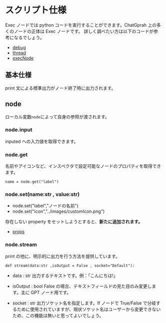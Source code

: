 # スクリプト仕様

Exec ノードでは python コードを実行することができます。ChatGprah 上の多くのノードの正体は Exec ノードです。
詳しく調べたい方は以下のコードが参考になるでしょう。

- [debug](../src/debug/debugCommand.py)
- [thread](../src/api/threads.py)
- [execNode](../src/editors/models/nodes/execNode.py)

## 基本仕様

print 文による標準出力がノード終了時に出力されます。

## node

ローカル変数`node`によって自身の参照が渡されます。

### node.input

inputed への入力値を取得できます。

### node.get

名前やアイコンなど、インスペクタで設定可能なノードのプロパティを取得できます。

```
name = node.get("label")
```

### node.set(name:str , value:str)

- node.set("label","ノードの名前")
- node.set("icon","../images/customIcon.png")

存在しない property をセットしようとすると、**新たに追加されます。**

- [props](../src/editors/dataType.py)

### node.stream

print の他に、明示的に出力を行う方法を提供しています。

```
def stream(data:str ,isOutput = False , socket="Default"):
```

- data : str
  出力するテキストです。例：「こんにちは!」

- isOutput : bool
  False の場合、テキストフィールドの見た目のみ変更します。主に GPT ノード用です。
- socket : str
  出力ソケット名を指定します。If ノードで True/False で分岐するために使用されていますが、現状ソケット名はユーザーから変更できないため、この機能は無いと思ってよいでしょう。
